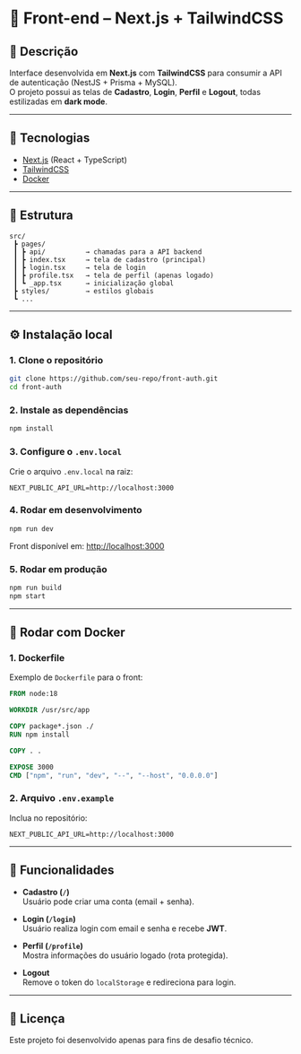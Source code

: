# 🎨 Front-end – Next.js + TailwindCSS

## 📌 Descrição
Interface desenvolvida em **Next.js** com **TailwindCSS** para consumir a API de autenticação (NestJS + Prisma + MySQL).  
O projeto possui as telas de **Cadastro**, **Login**, **Perfil** e **Logout**, todas estilizadas em **dark mode**.

---

## 🚀 Tecnologias
- [Next.js](https://nextjs.org/) (React + TypeScript)
- [TailwindCSS](https://tailwindcss.com/)
- [Docker](https://www.docker.com/)

---

## 📂 Estrutura
```
src/
 ┣ pages/
 ┃ ┣ api/          → chamadas para a API backend
 ┃ ┣ index.tsx     → tela de cadastro (principal)
 ┃ ┣ login.tsx     → tela de login
 ┃ ┣ profile.tsx   → tela de perfil (apenas logado)
 ┃ ┗ _app.tsx      → inicialização global
 ┣ styles/         → estilos globais
 ┗ ... 
```

---

## ⚙️ Instalação local

### 1. Clone o repositório
```bash
git clone https://github.com/seu-repo/front-auth.git
cd front-auth
```

### 2. Instale as dependências
```bash
npm install
```

### 3. Configure o `.env.local`
Crie o arquivo `.env.local` na raiz:

```env
NEXT_PUBLIC_API_URL=http://localhost:3000
```

### 4. Rodar em desenvolvimento
```bash
npm run dev
```
Front disponível em: [http://localhost:3000](http://localhost:3000)

### 5. Rodar em produção
```bash
npm run build
npm start
```

---

## 🐳 Rodar com Docker

### 1. Dockerfile
Exemplo de `Dockerfile` para o front:

```dockerfile
FROM node:18

WORKDIR /usr/src/app

COPY package*.json ./
RUN npm install

COPY . .

EXPOSE 3000
CMD ["npm", "run", "dev", "--", "--host", "0.0.0.0"]
```

### 2. Arquivo `.env.example`
Inclua no repositório:

```env
NEXT_PUBLIC_API_URL=http://localhost:3000
```

---

## 🔑 Funcionalidades

- **Cadastro (`/`)**  
  Usuário pode criar uma conta (email + senha).

- **Login (`/login`)**  
  Usuário realiza login com email e senha e recebe **JWT**.

- **Perfil (`/profile`)**  
  Mostra informações do usuário logado (rota protegida).

- **Logout**  
  Remove o token do `localStorage` e redireciona para login.

---

## 📄 Licença
Este projeto foi desenvolvido apenas para fins de desafio técnico.  
